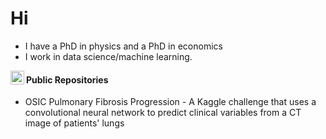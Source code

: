 # Hi

- I have a PhD in physics and a PhD in economics
- I work in data science/machine learning.

<a href="https://www.linkedin.com/in/steven-kerr-014b19133/">
  <img align="left" alt="Steven's LinkdeIn" width="22px" src="https://cdn.jsdelivr.net/npm/simple-icons@v3/icons/linkedin.svg" />
</a>



#### Public Repositories

- OSIC Pulmonary Fibrosis Progression - A Kaggle challenge that uses a convolutional neural network to predict clinical variables from a CT image of patients' lungs


